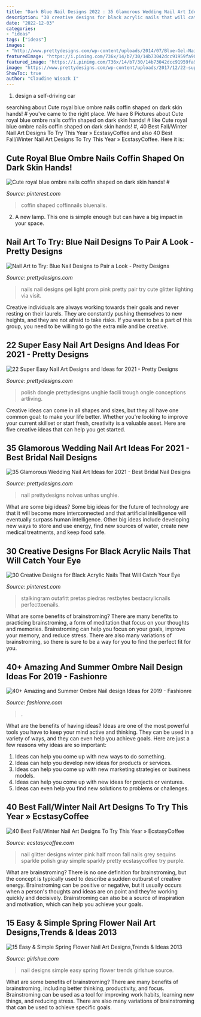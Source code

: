 ```yaml
---
title: "Dark Blue Nail Designs 2022 : 35 Glamorous Wedding Nail Art Ideas For 2021"
description: "30 creative designs for black acrylic nails that will catch your eye"
date: "2022-12-03"
categories:
- "ideas"
tags: ["ideas"]
images:
- "http://www.prettydesigns.com/wp-content/uploads/2014/07/Blue-Gel-Nails.jpg"
featuredImage: "https://i.pinimg.com/736x/14/b7/30/14b73042dcc91959fa90a55a28a93e32.jpg"
featured_image: "https://i.pinimg.com/736x/14/b7/30/14b73042dcc91959fa90a55a28a93e32.jpg"
image: "https://www.prettydesigns.com/wp-content/uploads/2017/12/22-super-easy-nail-art-designs-and-ideas-for-2018-1.jpg"
ShowToc: true
author: "Claudine Wisozk I"
---
```



1. design a self-driving car 

	

		
searching about Cute royal blue ombre nails coffin shaped on dark skin hands! # you've came to the right place. We have 8 Pictures about Cute royal blue ombre nails coffin shaped on dark skin hands! # like Cute royal blue ombre nails coffin shaped on dark skin hands! #, 40 Best Fall/Winter Nail Art Designs To Try This Year » EcstasyCoffee and also 40 Best Fall/Winter Nail Art Designs To Try This Year » EcstasyCoffee. Here it is:
		
    
## Cute Royal Blue Ombre Nails Coffin Shaped On Dark Skin Hands! #

<img loading=lazy src="https://i.pinimg.com/736x/14/b7/30/14b73042dcc91959fa90a55a28a93e32.jpg" onerror="this.onerror=null;this.src='https://tse1.mm.bing.net/th?id=OIP.yPxdQ1WHEcJRtLiHUhmaAAHaJ3&amp;pid=15.1';" alt="Cute royal blue ombre nails coffin shaped on dark skin hands! #">

_Source: pinterest.com_

>coffin shaped coffinnails bluenails. 

	

2. A new lamp. This one is simple enough but can have a big impact in your space.

    
## Nail Art To Try: Blue Nail Designs To Pair A Look - Pretty Designs

<img loading=lazy src="http://www.prettydesigns.com/wp-content/uploads/2014/07/Blue-Gel-Nails.jpg" onerror="this.onerror=null;this.src='https://tse1.mm.bing.net/th?id=OIP.Qb-H3-KBxCKGY0MFNHOrBwHaJ6&amp;pid=15.1';" alt="Nail Art to Try: Blue Nail Designs to Pair a Look - Pretty Designs">

_Source: prettydesigns.com_

>nails nail designs gel light prom pink pretty pair try cute glitter lighting via visit. 

	

Creative individuals are always working towards their goals and never resting on their laurels. They are constantly pushing themselves to new heights, and they are not afraid to take risks. If you want to be a part of this group, you need to be willing to go the extra mile and be creative.

    
## 22 Super Easy Nail Art Designs And Ideas For 2021 - Pretty Designs

<img loading=lazy src="https://www.prettydesigns.com/wp-content/uploads/2017/12/22-super-easy-nail-art-designs-and-ideas-for-2018-1.jpg" onerror="this.onerror=null;this.src='https://tse4.mm.bing.net/th?id=OIP.T6m0kMFurWrigMsaRfD1FQHaJQ&amp;pid=15.1';" alt="22 Super Easy Nail Art Designs and Ideas for 2021 - Pretty Designs">

_Source: prettydesigns.com_

>polish dongle prettydesigns unghie facili trough ongle conceptions artliving. 

	

Creative ideas can come in all shapes and sizes, but they all have one common goal: to make your life better. Whether you're looking to improve your current skillset or start fresh, creativity is a valuable asset. Here are five creative ideas that can help you get started.

    
## 35 Glamorous Wedding Nail Art Ideas For 2021 - Best Bridal Nail Designs

<img loading=lazy src="https://www.prettydesigns.com/wp-content/uploads/2017/12/35-glamorous-wedding-nail-art-ideas-for-2018-best-bridal-nail-designs-3.jpg" onerror="this.onerror=null;this.src='https://tse2.mm.bing.net/th?id=OIP.gGNj3cWlutG_iT64lG4qCQHaJ4&amp;pid=15.1';" alt="35 Glamorous Wedding Nail Art Ideas for 2021 - Best Bridal Nail Designs">

_Source: prettydesigns.com_

>nail prettydesigns noivas unhas unghie. 

	

What are some big ideas?
Some big ideas for the future of technology are that it will become more interconnected and that artificial intelligence will eventually surpass human intelligence. Other big ideas include developing new ways to store and use energy, find new sources of water, create new medical treatments, and keep food safe.

    
## 30 Creative Designs For Black Acrylic Nails That Will Catch Your Eye

<img loading=lazy src="https://i.pinimg.com/736x/4e/67/08/4e670854ee911b88ed6d6475960e97b6.jpg" onerror="this.onerror=null;this.src='https://tse2.mm.bing.net/th?id=OIP.98Hp8ep4Z_o0TKl9R50QwwHaIi&amp;pid=15.1';" alt="30 Creative Designs for Black Acrylic Nails That Will Catch Your Eye">

_Source: pinterest.com_

>stalkingram outafitt pretas piedras restbytes bestacrylicnails perfecttoenails. 

	

What are some benefits of brainstroming?
There are many benefits to practicing brainstroming, a form of meditation that focus on your thoughts and memories. Brainstroming can help you focus on your goals, improve your memory, and reduce stress. There are also many variations of brainstroming, so there is sure to be a way for you to find the perfect fit for you.

    
## 40+ Amazing And Summer Ombre Nail Design Ideas For 2019 - Fashionre

<img loading=lazy src="https://live.staticflickr.com/65535/47667347931_c875719b1c_o.jpg" onerror="this.onerror=null;this.src='https://tse2.mm.bing.net/th?id=OIP.j-6A0plPtzQE9nvtnzbeNQHaOw&amp;pid=15.1';" alt="40+ Amazing and Summer Ombre Nail design Ideas for 2019 - Fashionre">

_Source: fashionre.com_

>. 

	

What are the benefits of having ideas?
Ideas are one of the most powerful tools you have to keep your mind active and thinking. They can be used in a variety of ways, and they can even help you achieve goals. Here are just a few reasons why ideas are so important: 
1. Ideas can help you come up with new ways to do something.
2. Ideas can help you develop new ideas for products or services. 
3. Ideas can help you come up with new marketing strategies or business models. 
4. Ideas can help you come up with new ideas for projects or ventures. 
5. Ideas can even help you find new solutions to problems or challenges.

    
## 40 Best Fall/Winter Nail Art Designs To Try This Year » EcstasyCoffee

<img loading=lazy src="https://i2.wp.com/www.ecstasycoffee.com/wp-content/uploads/2016/10/Chrome-polishes-and-sequins-winter-nail-art-design..jpg" onerror="this.onerror=null;this.src='https://tse1.mm.bing.net/th?id=OIP.5kCGVUBUyPpSoOLdj-xzTgHaHa&amp;pid=15.1';" alt="40 Best Fall/Winter Nail Art Designs To Try This Year » EcstasyCoffee">

_Source: ecstasycoffee.com_

>nail glitter designs winter pink half moon fall nails grey sequins sparkle polish gray simple sparkly pretty ecstasycoffee try purple. 

	

What are brainstroming?
There is no one definition for brainstroming, but the concept is typically used to describe a sudden outburst of creative energy. Brainstroming can be positive or negative, but it usually occurs when a person's thoughts and ideas are on point and they're working quickly and decisively. Brainstroming can also be a source of inspiration and motivation, which can help you achieve your goals.

    
## 15 Easy &amp; Simple Spring Flower Nail Art Designs,Trends &amp; Ideas 2013

<img loading=lazy src="http://www.girlshue.com/wp-content/uploads/2016/07/unnamed-file-7096.jpg" onerror="this.onerror=null;this.src='https://tse2.mm.bing.net/th?id=OIP.DySVe3Qak8k-KKR2CjjEQwHaJ3&amp;pid=15.1';" alt="15 Easy &amp; Simple Spring Flower Nail Art Designs,Trends &amp; Ideas 2013">

_Source: girlshue.com_

>nail designs simple easy spring flower trends girlshue source. 

	

What are some benefits of brainstroming?
There are many benefits of brainstroming, including better thinking, productivity, and focus. Brainstroming can be used as a tool for improving work habits, learning new things, and reducing stress. There are also many variations of brainstroming that can be used to achieve specific goals.

